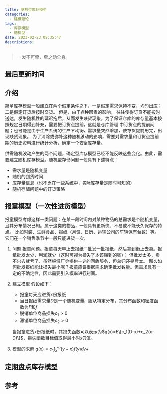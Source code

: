 ```yaml
---
title: 随机型库存模型
categories:
  - 建模理论
tags:
  - 库存模型
  - 随机型
date: 2023-02-23 09:35:47
descriptions:
---
```


>一发不可牵，牵之动全身。

<!-- more -->

## 最后更新时间


## 介绍
简单库存模型一般建立在两个假定条件之下，一是假定需求保持不变，均匀出库；二是假定订货后按时交货。 但是，由于各种因素的影响，
往往使得订货不能按时送达，发生随机性的延迟拖后，从而发生缺货现象。为了保证仓库的库存量基本按照规定日期得到补充，需要把订货点提前，这就是仓库管理
中订货点的提前问题；也可能是由于生产系统的生产不均衡，需求量突然增加，使存货提前用完，出现缺货现象。
为了消除或弥补这种随机波动的影响，需要对需求量和订货点提前期的历史资料进行统计分析，确定一个安全库存量。

供需随机波动产生的两个问题，确定型库存模型已经不能反映这些变化。由此，需要建立随机库存模型。随机型存储问题一般具有下述特点：
- 需求量是随机变量
- 随机的到货时间
- 库存量信息（也不乏在一些系统中，实际库存量是随时可知的）
- 随机存储问题中的订货策略

## 报童模型（一次性进货模型）

报童模型考虑这样一类问题：在某一段时间内对某种物品的总需求是个随机变量，且其分布情况已知。属于这类的物品，一般具有更新快、不易或不能长久保存的特点。
比如时装、生鲜食品、报纸（月饼、日历、运输公司的车辆保有台数）等。它们在一个销售季节中一般只能进货一次。

1. 问题
   报童问题。报童每天早上去报纸厂批发一批报纸，然后拿到街上去卖。报纸批发太少，利润就少（这时可视为损失了本该赚到的钱）； 
   但批发太多，卖不出去就亏了，虽然报纸厂会提供一定的回收服务，但总归还是亏本。
   那么如何批发报纸能让损失最小呢？报童应该根据需求确定批发数量。但需求具有一定的不确定性，因此需要引入概率进行刻画。
2. 建立模型
   假设如下： 
   - 报童每天应进货$x$份报纸
   - 当日报纸需求量$D$是一个随机变量，服从特定分布，其分布函数和密度函数为$F$和$f$
   - 脱销单位商品损失$c_1>0$
   - 滞销单位商品损失$c_2>0$
   
   当报童进货$x$份报纸时，其损失函数可以表示为$g(x)=E\[c_1(D-x)+c_2(x-D)\]$，损失函数目标值取得最小时$x$的值。 
3. 模型的求解
   $g(x)=c_1\int_x^\infty(y-x)f(y)dy+$


## 定期盘点库存模型


## 参考
